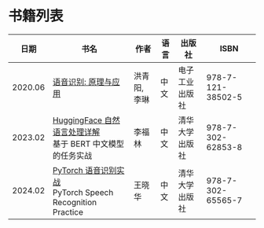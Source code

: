 # 书籍列表

| 日期| 书名 | 作者 | 语言 | 出版社 | ISBN |
| --- | --- | --- | --- | --- | --- |
|2020.06|[语音识别: 原理与应用](2020.06_Principle_&_Application_of_Speech_Recognition/Ch00.ToC.md)|洪青阳, 李琳|中文|电子工业出版社|978-7-121-38502-5|
|2023.02|[HuggingFace 自然语言处理详解](2023.02_HuggingFace自然语言处理详解/Ch00.Toc.md)<br>基于 BERT 中文模型的任务实战| 李福林 | 中文 | 清华大学出版社 |978-7-302-62853-8|
|2024.02|[PyTorch 语音识别实战](2024.02_PyTorch_Speech_Recognition_Practice/Ch00.Toc.md)<br>PyTorch Speech Recognition Practice| 王晓华 | 中文 | 清华大学出版社 |978-7-302-65565-7|